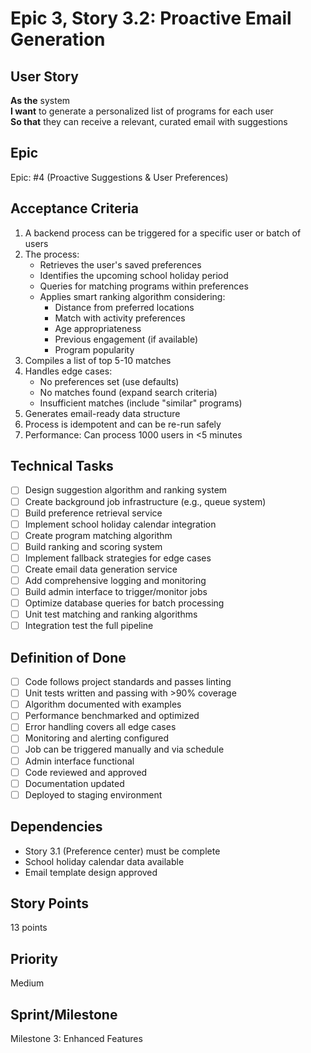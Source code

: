 # Epic 3, Story 3.2: Proactive Email Generation

## User Story
**As the** system  
**I want** to generate a personalized list of programs for each user  
**So that** they can receive a relevant, curated email with suggestions

## Epic
Epic: #4 (Proactive Suggestions & User Preferences)

## Acceptance Criteria
1. A backend process can be triggered for a specific user or batch of users
2. The process:
   - Retrieves the user's saved preferences
   - Identifies the upcoming school holiday period
   - Queries for matching programs within preferences
   - Applies smart ranking algorithm considering:
     - Distance from preferred locations
     - Match with activity preferences
     - Age appropriateness
     - Previous engagement (if available)
     - Program popularity
3. Compiles a list of top 5-10 matches
4. Handles edge cases:
   - No preferences set (use defaults)
   - No matches found (expand search criteria)
   - Insufficient matches (include "similar" programs)
5. Generates email-ready data structure
6. Process is idempotent and can be re-run safely
7. Performance: Can process 1000 users in <5 minutes

## Technical Tasks
- [ ] Design suggestion algorithm and ranking system
- [ ] Create background job infrastructure (e.g., queue system)
- [ ] Build preference retrieval service
- [ ] Implement school holiday calendar integration
- [ ] Create program matching algorithm
- [ ] Build ranking and scoring system
- [ ] Implement fallback strategies for edge cases
- [ ] Create email data generation service
- [ ] Add comprehensive logging and monitoring
- [ ] Build admin interface to trigger/monitor jobs
- [ ] Optimize database queries for batch processing
- [ ] Unit test matching and ranking algorithms
- [ ] Integration test the full pipeline

## Definition of Done
- [ ] Code follows project standards and passes linting
- [ ] Unit tests written and passing with >90% coverage
- [ ] Algorithm documented with examples
- [ ] Performance benchmarked and optimized
- [ ] Error handling covers all edge cases
- [ ] Monitoring and alerting configured
- [ ] Job can be triggered manually and via schedule
- [ ] Admin interface functional
- [ ] Code reviewed and approved
- [ ] Documentation updated
- [ ] Deployed to staging environment

## Dependencies
- Story 3.1 (Preference center) must be complete
- School holiday calendar data available
- Email template design approved

## Story Points
13 points

## Priority
Medium

## Sprint/Milestone
Milestone 3: Enhanced Features

